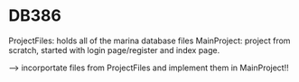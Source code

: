 # DB386


ProjectFiles: holds all of the marina database files
MainProject: project from scratch, started with login page/register and index page.

--> incorportate files from ProjectFiles and implement them in MainProject!!
